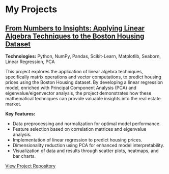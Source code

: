 # My Projects

## [From Numbers to Insights: Applying Linear Algebra Techniques to the Boston Housing Dataset](https://github.com/MohammedISMAILI/boston-housing-linear-algebra)
**Technologies:** Python, NumPy, Pandas, Scikit-Learn, Matplotlib, Seaborn, Linear Regression, PCA

This project explores the application of linear algebra techniques, specifically matrix operations and vector computations, to predict housing prices using the Boston Housing dataset. By developing a linear regression model, enriched with Principal Component Analysis (PCA) and eigenvalue/eigenvector analysis, the project demonstrates how these mathematical techniques can provide valuable insights into the real estate market.

**Key Features:**
- Data preprocessing and normalization for optimal model performance.
- Feature selection based on correlation matrices and eigenvalue analysis.
- Implementation of linear regression to predict housing prices.
- Dimensionality reduction using PCA for enhanced model interpretability.
- Visualization of data and results through scatter plots, heatmaps, and bar charts.

[View Project Repository](https://github.com/MohammedISMAILI/portfolio-projects/tree/main/boston-housing-linear-algebra)
